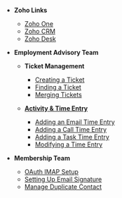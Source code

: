 - **Zoho Links**

  - [Zoho One](https://one.zoho.com.au)
  - [Zoho CRM](https://crm.zoho.com.au)
  - [Zoho Desk](https://desk.zoho.com.au)

- **Employment Advisory Team**

  - **Ticket Management**
    - [Creating a Ticket](/employment-advisory/ticket-management/creating-ticket.md)
    - [Finding a Ticket](/employment-advisory/ticket-management/finding-ticket.md)
    - [Merging Tickets](/employment-advisory/ticket-management/merging-tickets.md)

  - [**Activity & Time Entry**](/employment-advisory/activity-time-entry/index.md)
    - [Adding an Email Time Entry](/employment-advisory/activity-time-entry/email-time-entry.md)
    - [Adding a Call Time Entry](/employment-advisory/activity-time-entry/call-time-entry.md)
    - [Adding a Task Time Entry](/employment-advisory/activity-time-entry/task-time-entry.md)
    - [Modifying a Time Entry](/employment-advisory/activity-time-entry/modifying-entry.md)

- **Membership Team**
  - [OAuth IMAP Setup](/membership/oauth-imap-setup.md)
  - [Setting Up Email Signature](/membership/setting-up-email-signature.md)
  - [Manage Duplicate Contact](/membership/manage-duplicate-contact.md)
